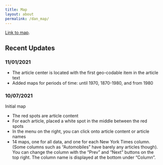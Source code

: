```yaml
---
title: Map
layout: about
permalink: /dan_map/
---
```


[Link to map](http://adalouisehuxtable.herokuapp.com/).

## Recent Updates

### 11/01/2021
* The article center is located with the first geo-codable item in the article text 
* Added maps for periods of time: until 1970, 1870-1980, and from 1980

### 10/07/2021
Initial map
*  The red spots are article content
* For each article, placed a white spot in the middle between the red spots
* In the menu on the right, you can click onto article content or article names
* 14 maps, one for all data, and one for each New York Times column. (Some columns such as “Automobiles” have barely any articles though). You can change the column with the “Prev” and “Next” buttons on the top right. The column name is displayed at the bottom under “Column”. 
